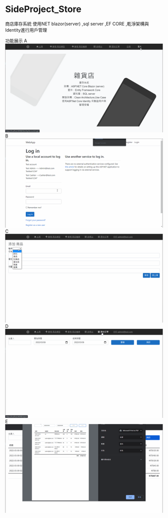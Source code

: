 # SideProject_Store
商店庫存系統 使用NET blazor(server) ,sql server ,EF CORE ,乾淨架構與Identity進行用戶管理

功能展示
A
![image](https://github.com/Eliasfunction/SideProject_Store/blob/master/img/A.gif)
B
![image](https://github.com/Eliasfunction/SideProject_Store/blob/master/img/B.gif)
C
![image](https://github.com/Eliasfunction/SideProject_Store/blob/master/img/C.gif)
D
![image](https://github.com/Eliasfunction/SideProject_Store/blob/master/img/D.gif)
E
![image](https://github.com/Eliasfunction/SideProject_Store/blob/master/img/E.gif)

